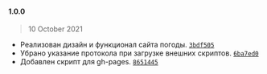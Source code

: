 #### 1.0.0

> 10 October 2021

- Реализован дизайн и функционал сайта погоды. [`3bdf505`](https://github.com/rodionbgd/weather/commit/3bdf50572830e8914ed766b5a5fbf47ba531dc1b)
- Убрано указание протокола при загрузке внешних скриптов. [`6ba7ed0`](https://github.com/rodionbgd/weather/commit/6ba7ed02e69758458ea9fbbec4b10d463617a569)
- Добавлен скрипт для gh-pages. [`8651445`](https://github.com/rodionbgd/weather/commit/865144555387d387b4bb5506e9a1f63821375673)
